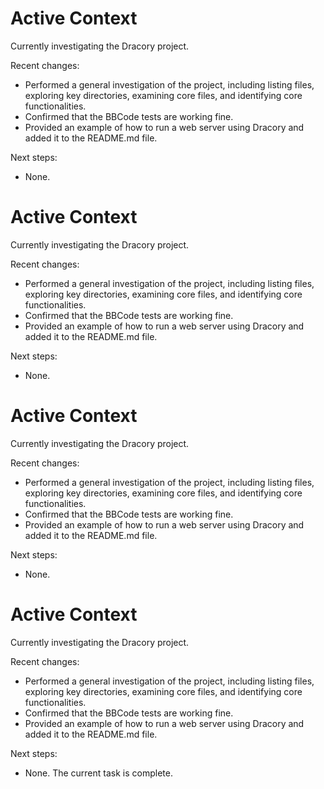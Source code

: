 # Active Context

Currently investigating the Dracory project.

Recent changes:
*   Performed a general investigation of the project, including listing files, exploring key directories, examining core files, and identifying core functionalities.
*   Confirmed that the BBCode tests are working fine.
*   Provided an example of how to run a web server using Dracory and added it to the README.md file.

Next steps:
*   None.
# Active Context

Currently investigating the Dracory project.

Recent changes:
*   Performed a general investigation of the project, including listing files, exploring key directories, examining core files, and identifying core functionalities.
*   Confirmed that the BBCode tests are working fine.
*   Provided an example of how to run a web server using Dracory and added it to the README.md file.

Next steps:
*   None.
# Active Context

Currently investigating the Dracory project.

Recent changes:
*   Performed a general investigation of the project, including listing files, exploring key directories, examining core files, and identifying core functionalities.
*   Confirmed that the BBCode tests are working fine.
*   Provided an example of how to run a web server using Dracory and added it to the README.md file.

Next steps:
*   None.
# Active Context

Currently investigating the Dracory project.

Recent changes:
*   Performed a general investigation of the project, including listing files, exploring key directories, examining core files, and identifying core functionalities.
*   Confirmed that the BBCode tests are working fine.
*   Provided an example of how to run a web server using Dracory and added it to the README.md file.

Next steps:
*   None. The current task is complete.
